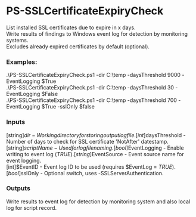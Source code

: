 # PS-SSLCertificateExpiryCheck
List installed SSL certificates due to expire in x days.  
Write results of findings to Windows event log for detection by monitoring systems.   
Excludes already expired certificates by default (optional).   

### Examples:   
   .\PS-SSLCertificateExpiryCheck.ps1 -dir C:\temp -daysThreshold 9000 -EventLogging $True     
   .\PS-SSLCertificateExpiryCheck.ps1 -dir C:\temp -daysThreshold 30 -EventLogging $False   
   .\PS-SSLCertificateExpiryCheck.ps1 -dir C:\temp -daysThreshold 700 -EventLogging $True -sslOnly $false   

### Inputs   
[string]$dir - Working directory for storing output log file.   
[int]$daysThreshold - Number of days to check for SSL certificate 'NotAfter' datestamp.   
[string]$scriptName - Used for log file naming.    
[bool]$EventLogging - Enable writing to event log ($TRUE).   
[string]$EventSource - Event source name for event logging.   
[int]$EventID - Event log ID to be used (requires $EventLog = $TRUE).   
[bool]$sslOnly - Optional switch, uses -SSLServerAuthentication.   
   
### Outputs   
Write results to event log for detection by monitoring system and also local log for script record.   

   
